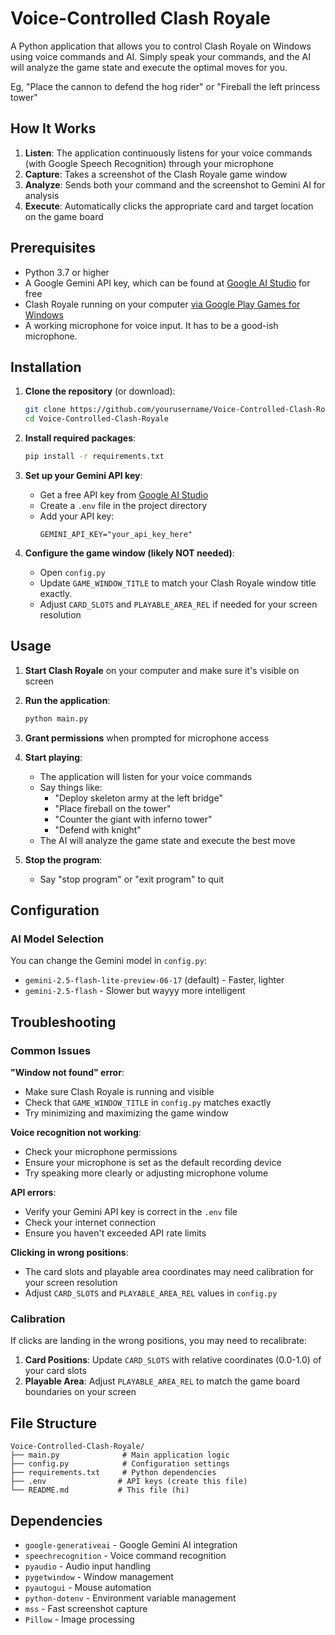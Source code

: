 # Voice-Controlled Clash Royale

A Python application that allows you to control Clash Royale on Windows using voice commands and AI. Simply speak your commands, and the AI will analyze the game state and execute the optimal moves for you.

Eg, "Place the cannon to defend the hog rider" or "Fireball the left princess tower"

## How It Works

1. **Listen**: The application continuously listens for your voice commands (with Google Speech Recognition) through your microphone
2. **Capture**: Takes a screenshot of the Clash Royale game window
3. **Analyze**: Sends both your command and the screenshot to Gemini AI for analysis
4. **Execute**: Automatically clicks the appropriate card and target location on the game board

## Prerequisites

- Python 3.7 or higher
- A Google Gemini API key, which can be found at [Google AI Studio](aistudio.google.com) for free
- Clash Royale running on your computer [via Google Play Games for Windows](https://play.google.com/googleplaygames/)
- A working microphone for voice input. It has to be a good-ish microphone.

## Installation

1. **Clone the repository** (or download):
   ```bash
   git clone https://github.com/yourusername/Voice-Controlled-Clash-Royale.git
   cd Voice-Controlled-Clash-Royale
   ```

2. **Install required packages**:
   ```bash
   pip install -r requirements.txt
   ```

3. **Set up your Gemini API key**:
   - Get a free API key from [Google AI Studio](aistudio.google.com)
   - Create a `.env` file in the project directory
   - Add your API key:
     ```
     GEMINI_API_KEY="your_api_key_here"
     ```

4. **Configure the game window (likely NOT needed)**:
   - Open `config.py`
   - Update `GAME_WINDOW_TITLE` to match your Clash Royale window title exactly.
   - Adjust `CARD_SLOTS` and `PLAYABLE_AREA_REL` if needed for your screen resolution

## Usage

1. **Start Clash Royale** on your computer and make sure it's visible on screen

2. **Run the application**:
   ```bash
   python main.py
   ```

3. **Grant permissions** when prompted for microphone access

4. **Start playing**:
   - The application will listen for your voice commands
   - Say things like:
     - "Deploy skeleton army at the left bridge"
     - "Place fireball on the tower"
     - "Counter the giant with inferno tower"
     - "Defend with knight"
   - The AI will analyze the game state and execute the best move

5. **Stop the program**:
   - Say "stop program" or "exit program" to quit

## Configuration

### AI Model Selection
You can change the Gemini model in `config.py`:
- `gemini-2.5-flash-lite-preview-06-17` (default) - Faster, lighter
- `gemini-2.5-flash` - Slower but wayyy more intelligent

## Troubleshooting

### Common Issues

**"Window not found" error**:
- Make sure Clash Royale is running and visible
- Check that `GAME_WINDOW_TITLE` in `config.py` matches exactly
- Try minimizing and maximizing the game window

**Voice recognition not working**:
- Check your microphone permissions
- Ensure your microphone is set as the default recording device
- Try speaking more clearly or adjusting microphone volume

**API errors**:
- Verify your Gemini API key is correct in the `.env` file
- Check your internet connection
- Ensure you haven't exceeded API rate limits

**Clicking in wrong positions**:
- The card slots and playable area coordinates may need calibration for your screen resolution
- Adjust `CARD_SLOTS` and `PLAYABLE_AREA_REL` values in `config.py`

### Calibration

If clicks are landing in the wrong positions, you may need to recalibrate:

1. **Card Positions**: Update `CARD_SLOTS` with relative coordinates (0.0-1.0) of your card slots
2. **Playable Area**: Adjust `PLAYABLE_AREA_REL` to match the game board boundaries on your screen

## File Structure

```
Voice-Controlled-Clash-Royale/
├── main.py              # Main application logic
├── config.py            # Configuration settings
├── requirements.txt     # Python dependencies
├── .env                # API keys (create this file)
└── README.md           # This file (hi)
```

## Dependencies

- `google-generativeai` - Google Gemini AI integration
- `speechrecognition` - Voice command recognition
- `pyaudio` - Audio input handling
- `pygetwindow` - Window management
- `pyautogui` - Mouse automation
- `python-dotenv` - Environment variable management
- `mss` - Fast screenshot capture
- `Pillow` - Image processing